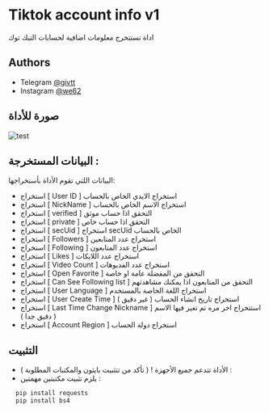 
# Tiktok account info v1

اداة تستتخرج معلومات اضافية لحسابات التيك توك

## Authors

- Telegram [@givtt](https://t.me/givtt)
- Instagram [@we62](https://https://instagram.com/we62)


## صورة للأداة

![test](https://github.com/givtt/tiktok-info/assets/126427636/09ae83af-cdc9-4b30-9ce0-bcd77044554f)


## البيانات المستخرجة :

البيانات اللتي تقوم الأداة بأستخراجها:

- استخراج [ User ID ] استخراج الايدي الخاص بالحساب
- استخراج [ NickName ] استخراج الاسم الخاص بالحساب
- استخراج [ verified ] التحقق اذا حساب موثق
- استخراج [ private ] التحقق اذا حساب خاص
- استخراج [ secUid ] استخراج secUid الخاص بالحساب
- استخراج [ Followers ] استخراج عدد المتابعين
- استخراج [ Following ] استخراج عدد المتابعون
- استخراج [ Likes ]     استخراج عدد اللايكات
- استخراج [ Video Count ] استخراج عدد الفديوهات
- استخراج [ Open Favorite ] التحقق من المفضلة عامة او خاصة
- استخراج [ Can See Following list ] التحقق من المتابعون اذا يمكنك مشاهدتهم
- استخراج [ User Language ] استخراج اللغة الخاصة بالمستخدم
- استخراج [ User Create Time ] استخراج تاريخ انشاء الحساب ( غير دقيق )
- استخراج [ Last Time Change Nickname ] استتخراج اخر مره تم تغير فيها الاسم ( دقيق جدا )
- استخراج [ Account Region ] استخراج دولة الحساب



## التثبيت

- الأداة تتدعم جميع الأجهزة ! ( تأكد من تتثبيت بايثون والمكتبات المطلوبة ) :
- يلزم تثبيت مكتبتين مهمتين :

```bash
  pip install requests
  pip install bs4
```
    
